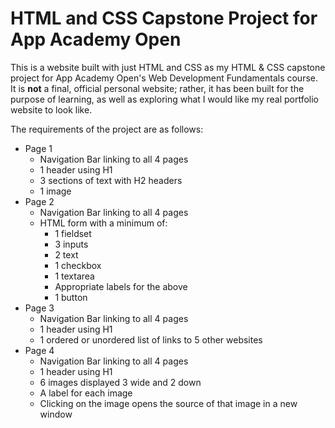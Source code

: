 # HTML and CSS Capstone Project for App Academy Open
This is a website built with just HTML and CSS as my HTML & CSS capstone project
for App Academy Open's Web Development Fundamentals course. It is **not** a final,
official personal website; rather, it has been built for the purpose of learning,
as well as exploring what I would like my real portfolio website to look like.

The requirements of the project are as follows:

- Page 1
  - Navigation Bar linking to all 4 pages
  - 1 header using H1
  - 3 sections of text with H2 headers
  - 1 image
- Page 2
  - Navigation Bar linking to all 4 pages
  - HTML form with a minimum of:
    - 1 fieldset
    - 3 inputs
    - 2 text
    - 1 checkbox
    - 1 textarea
    - Appropriate labels for the above
    - 1 button
- Page 3
  - Navigation Bar linking to all 4 pages
  - 1 header using H1
  - 1 ordered or unordered list of links to 5 other websites
- Page 4
  - Navigation Bar linking to all 4 pages
  - 1 header using H1
  - 6 images displayed 3 wide and 2 down
  - A label for each image
  - Clicking on the image opens the source of that image in a new window
